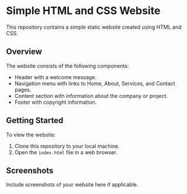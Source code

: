 # Simple HTML and CSS Website

This repository contains a simple static website created using HTML and CSS.

## Overview

The website consists of the following components:
- Header with a welcome message.
- Navigation menu with links to Home, About, Services, and Contact pages.
- Content section with information about the company or project.
- Footer with copyright information.

## Getting Started

To view the website:
1. Clone this repository to your local machine.
2. Open the `index.html` file in a web browser.

## Screenshots

Include screenshots of your website here if applicable.

